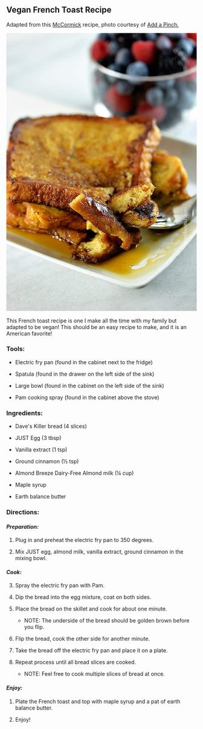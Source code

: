
## Vegan French Toast Recipe 

Adapted from this
[McCormick](https://www.mccormick.com/recipes/breakfast-brunch/quick-and-easy-french-toast)
recipe, photo courtesy of [Add a
Pinch.](https://addapinch.com/perfect-french-toast-recipe/)

![](../images/media/frenchtoast.jpg)

This French toast recipe is one I make all the time with my family but
adapted to be vegan! This should be an easy recipe to make, and it is an
American favorite!

### Tools: 

-   Electric fry pan (found in the cabinet next to the fridge)

-   Spatula (found in the drawer on the left side of the sink)

-   Large bowl (found in the cabinet on the left side of the sink)

-   Pam cooking spray (found in the cabinet above the stove)

### Ingredients: 

-   Dave's Killer bread (4 slices)

-   JUST Egg (3 tbsp)

-   Vanilla extract (1 tsp)

-   Ground cinnamon (½ tsp)

-   Almond Breeze Dairy-Free Almond milk (¼ cup)

-   Maple syrup

-   Earth balance butter

### Directions: 

#### *Preparation:* 

1. Plug in and preheat the electric fry pan to 350 degrees.

2. Mix JUST egg, almond milk, vanilla extract, ground cinnamon in the
    mixing bowl.

#### *Cook:*

3. Spray the electric fry pan with Pam.

4. Dip the bread into the egg mixture, coat on both sides.

5. Place the bread on the skillet and cook for about one minute.

    -   NOTE: The underside of the bread should be golden brown before
        you flip.

6. Flip the bread, cook the other side for another minute.

7. Take the bread off the electric fry pan and place it on a plate.

8. Repeat process until all bread slices are cooked.

    -   NOTE: Feel free to cook multiple slices of bread at once.

#### *Enjoy:*

1. Plate the French toast and top with maple syrup and a pat of earth
    balance butter.

2. Enjoy!

